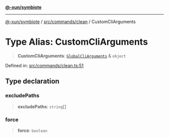 [**@-xun/symbiote**](../../../../README.md)

***

[@-xun/symbiote](../../../../README.md) / [src/commands/clean](../README.md) / CustomCliArguments

# Type Alias: CustomCliArguments

> **CustomCliArguments**: [`GlobalCliArguments`](../../../configure/type-aliases/GlobalCliArguments.md) & `object`

Defined in: [src/commands/clean.ts:51](https://github.com/Xunnamius/symbiote/blob/726d79e4b4249d13e12a53938af9a921099a47e6/src/commands/clean.ts#L51)

## Type declaration

### excludePaths

> **excludePaths**: `string`[]

### force

> **force**: `boolean`
